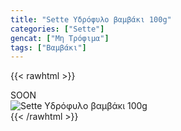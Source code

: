 ```yaml
---
title: "Sette Υδρόφυλο βαμβάκι 100g"
categories: ["Sette"]
gencat: ["Μη Τρόφιμα"]
tags: ["Βαμβάκι"]
---
```

{{< rawhtml >}}

<div class="sload439"><div class="product">SOON<br><div class="pimg"><img alt="Sette Υδρόφυλο βαμβάκι 100g" title="Sette Υδρόφυλο βαμβάκι 100g" src="/media/images/sette-ydrofylo-bambaki-100g.jpg"></div></div></div>
{{< /rawhtml >}}



